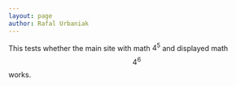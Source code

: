 ```yaml
---
layout: page
author: Rafal Urbaniak
---
```


This tests whether the main site with math $4^5$  and displayed math $$4^6$$ works.

